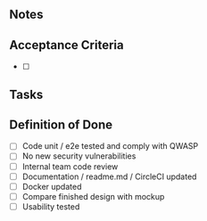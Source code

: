 ## Notes


## Acceptance Criteria
- [ ]

## Tasks

## Definition of Done
- [ ] Code unit / e2e tested and comply with QWASP
- [ ] No new security vulnerabilities
- [ ] Internal team code review
- [ ] Documentation / readme.md / CircleCI updated
- [ ] Docker updated
- [ ] Compare finished design with mockup
- [ ] Usability tested
